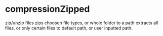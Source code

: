 # compressionZipped
zip/unzip files
zips choosen file types, or whole folder to a path
extracts all files, or only certain files to default path, or user inputted path.
